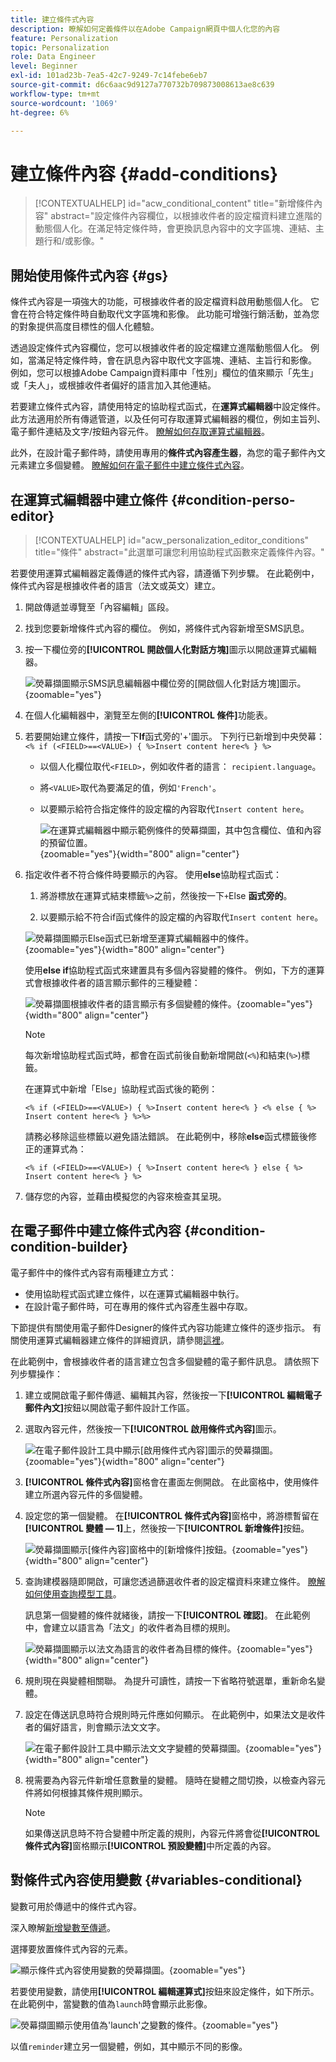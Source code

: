```yaml
---
title: 建立條件式內容
description: 瞭解如何定義條件以在Adobe Campaign網頁中個人化您的內容
feature: Personalization
topic: Personalization
role: Data Engineer
level: Beginner
exl-id: 101ad23b-7ea5-42c7-9249-7c14febe6eb7
source-git-commit: d6c6aac9d9127a770732b709873008613ae8c639
workflow-type: tm+mt
source-wordcount: '1069'
ht-degree: 6%

---
```


# 建立條件內容 {#add-conditions}

>[!CONTEXTUALHELP]
>id="acw_conditional_content"
>title="新增條件內容"
>abstract="設定條件內容欄位，以根據收件者的設定檔資料建立進階的動態個人化。在滿足特定條件時，會更換訊息內容中的文字區塊、連結、主題行和/或影像。"

## 開始使用條件式內容 {#gs}

條件式內容是一項強大的功能，可根據收件者的設定檔資料啟用動態個人化。 它會在符合特定條件時自動取代文字區塊和影像。 此功能可增強行銷活動，並為您的對象提供高度目標性的個人化體驗。

透過設定條件式內容欄位，您可以根據收件者的設定檔建立進階動態個人化。 例如，當滿足特定條件時，會在訊息內容中取代文字區塊、連結、主旨行和影像。 例如，您可以根據Adobe Campaign資料庫中「性別」欄位的值來顯示「先生」或「夫人」，或根據收件者偏好的語言加入其他連結。

若要建立條件式內容，請使用特定的協助程式函式，在&#x200B;**運算式編輯器**&#x200B;中設定條件。 此方法適用於所有傳遞管道，以及任何可存取運算式編輯器的欄位，例如主旨列、電子郵件連結及文字/按鈕內容元件。 [瞭解如何存取運算式編輯器](gs-personalization.md#access)。

此外，在設計電子郵件時，請使用專用的&#x200B;**條件式內容產生器**，為您的電子郵件內文元素建立多個變體。 [瞭解如何在電子郵件中建立條件式內容](#condition-condition-builder)。

## 在運算式編輯器中建立條件 {#condition-perso-editor}

>[!CONTEXTUALHELP]
>id="acw_personalization_editor_conditions"
>title="條件"
>abstract="此選單可讓您利用協助程式函數來定義條件內容。"

若要使用運算式編輯器定義傳遞的條件式內容，請遵循下列步驟。 在此範例中，條件式內容是根據收件者的語言（法文或英文）建立。

1. 開啟傳遞並導覽至「內容編輯」區段。

1. 找到您要新增條件式內容的欄位。 例如，將條件式內容新增至SMS訊息。

1. 按一下欄位旁的&#x200B;**[!UICONTROL 開啟個人化對話方塊]**&#x200B;圖示以開啟運算式編輯器。

   ![熒幕擷圖顯示SMS訊息編輯器中欄位旁的[開啟個人化對話方塊]圖示。](assets/open-perso-editor-sms.png){zoomable="yes"}

1. 在個人化編輯器中，瀏覽至左側的&#x200B;**[!UICONTROL 條件]**&#x200B;功能表。

1. 若要開始建立條件，請按一下&#x200B;**If**&#x200B;函式旁的&#39;+&#39;圖示。 下列行已新增到中央熒幕： `<% if (<FIELD>==<VALUE>) { %>Insert content here<% } %>`

   * 以個人化欄位取代`<FIELD>`，例如收件者的語言： `recipient.language`。
   * 將`<VALUE>`取代為要滿足的值，例如`'French'`。
   * 以要顯示給符合指定條件的設定檔的內容取代`Insert content here`。

     ![在運算式編輯器中顯示範例條件的熒幕擷圖，其中包含欄位、值和內容的預留位置。](assets/condition-sample1.png){zoomable="yes"}{width="800" align="center"}

1. 指定收件者不符合條件時要顯示的內容。 使用&#x200B;**else**&#x200B;協助程式函式：

   1. 將游標放在運算式結束標籤`%>`之前，然後按一下`+`Else **函式旁的**。

   1. 以要顯示給不符合if函式條件的設定檔的內容取代`Insert content here`。

   ![熒幕擷圖顯示Else函式已新增至運算式編輯器中的條件。](assets/condition-sample2.png){zoomable="yes"}{width="800" align="center"}

   使用&#x200B;**else if**&#x200B;協助程式函式來建置具有多個內容變體的條件。 例如，下方的運算式會根據收件者的語言顯示郵件的三種變體：

   ![熒幕擷圖根據收件者的語言顯示有多個變體的條件。](assets/condition-sample3.png){zoomable="yes"}{width="800" align="center"}

   >[!NOTE]
   >
   >每次新增協助程式函式時，都會在函式前後自動新增開啟(`<%`)和結束(`%>`)標籤。
   >
   >在運算式中新增「Else」協助程式函式後的範例：
   >
   >`<% if (<FIELD>==<VALUE>) { %>Insert content here<% } <% else { %> Insert content here<% } %>%>`
   >
   >請務必移除這些標籤以避免語法錯誤。 在此範例中，移除&#x200B;**else**&#x200B;函式標籤後修正的運算式為：
   >
   >`<% if (<FIELD>==<VALUE>) { %>Insert content here<% } else { %> Insert content here<% } %>`

1. 儲存您的內容，並藉由模擬您的內容來檢查其呈現。

## 在電子郵件中建立條件式內容 {#condition-condition-builder}

電子郵件中的條件式內容有兩種建立方式：
* 使用協助程式函式建立條件，以在運算式編輯器中執行。
* 在設計電子郵件時，可在專用的條件式內容產生器中存取。

下節提供有關使用電子郵件Designer的條件式內容功能建立條件的逐步指示。 有關使用運算式編輯器建立條件的詳細資訊，請參閱[這裡](#condition-perso-editor)。

在此範例中，會根據收件者的語言建立包含多個變體的電子郵件訊息。 請依照下列步驟操作：

1. 建立或開啟電子郵件傳遞、編輯其內容，然後按一下&#x200B;**[!UICONTROL 編輯電子郵件內文]**&#x200B;按鈕以開啟電子郵件設計工作區。

1. 選取內容元件，然後按一下&#x200B;**[!UICONTROL 啟用條件式內容]**&#x200B;圖示。

   ![在電子郵件設計工具中顯示[啟用條件式內容]圖示的熒幕擷圖。](assets/condition-email-enable.png){zoomable="yes"}{width="800" align="center"}

1. **[!UICONTROL 條件式內容]**&#x200B;窗格會在畫面左側開啟。 在此窗格中，使用條件建立所選內容元件的多個變體。

1. 設定您的第一個變體。 在&#x200B;**[!UICONTROL 條件式內容]**&#x200B;窗格中，將游標暫留在&#x200B;**[!UICONTROL 變體 — 1]**&#x200B;上，然後按一下&#x200B;**[!UICONTROL 新增條件]**&#x200B;按鈕。

   ![熒幕擷圖顯示[條件內容]窗格中的[新增條件]按鈕。](assets/condition-add-condition.png){zoomable="yes"}{width="800" align="center"}

1. 查詢建模器隨即開啟，可讓您透過篩選收件者的設定檔資料來建立條件。 [瞭解如何使用查詢模型工具](../query/query-modeler-overview.md)。

   訊息第一個變體的條件就緒後，請按一下&#x200B;**[!UICONTROL 確認]**。 在此範例中，會建立以語言為「法文」的收件者為目標的規則。

   ![熒幕擷圖顯示以法文為語言的收件者為目標的條件。](assets/condition-example.png){zoomable="yes"}{width="800" align="center"}

1. 規則現在與變體相關聯。 為提升可讀性，請按一下省略符號選單，重新命名變體。

1. 設定在傳送訊息時符合規則時元件應如何顯示。 在此範例中，如果法文是收件者的偏好語言，則會顯示法文文字。

   ![在電子郵件設計工具中顯示法文文字變體的熒幕擷圖。](assets/condition-email-variant1.png){zoomable="yes"}{width="800" align="center"}

1. 視需要為內容元件新增任意數量的變體。 隨時在變體之間切換，以檢查內容元件將如何根據其條件規則顯示。

   >[!NOTE]
   >如果傳送訊息時不符合變體中所定義的規則，內容元件將會從&#x200B;**[!UICONTROL 條件式內容]**&#x200B;窗格顯示&#x200B;**[!UICONTROL 預設變體]**&#x200B;中所定義的內容。

## 對條件式內容使用變數 {#variables-conditional}

變數可用於傳遞中的條件式內容。

深入瞭解[新增變數至傳遞](../advanced-settings/delivery-settings.md#variables-delivery)。

選擇要放置條件式內容的元素。

![顯示條件式內容使用變數的熒幕擷圖。](assets/variables-conditional.png){zoomable="yes"}

若要使用變數，請使用&#x200B;**[!UICONTROL 編輯運算式]**&#x200B;按鈕來設定條件，如下所示。 在此範例中，當變數的值為`launch`時會顯示此影像。

![熒幕擷圖顯示使用值為&#39;launch&#39;之變數的條件。](assets/variables-condition.png){zoomable="yes"}

以值`reminder`建立另一個變體，例如，其中顯示不同的影像。